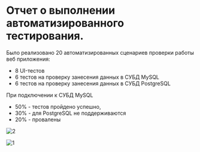# Отчет о выполнении автоматизированного тестирования.

Было реализовано 20 автоматизированных сценариев проверки работы веб приложения:

- 8 UI-тестов
- 6 тестов на проверку занесения данных в СУБД MySQL
- 6 тестов на проверку занесения данных в СУБД PostgreSQL

При подключении к СУБД MySQL

- 50% - тестов пройдено успешно,
- 30% - для PostgreSQL не поддерживаются
- 20% - провалены

![2](https://github.com/user-attachments/assets/385096af-7b0f-4e99-8cc0-b5df2a309d28)


![1](https://github.com/user-attachments/assets/7fd77b51-c1bb-443c-b786-06852b1897a0)

